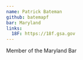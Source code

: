 ```yaml
---
name: Patrick Bateman
github: batemapf
bar: Maryland
links:
  18F: https://18f.gsa.gov
---
```


Member of the Maryland Bar